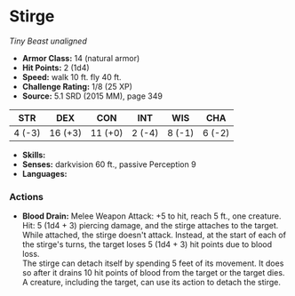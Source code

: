 # Stirge

*Tiny* *Beast* *unaligned*

- **Armor Class:** 14 (natural armor)
- **Hit Points:** 2 (1d4)
- **Speed:** walk 10 ft. fly 40 ft.
- **Challenge Rating:** 1/8 (25 XP)
- **Source:** 5.1 SRD (2015 MM), page 349

| STR | DEX | CON | INT | WIS | CHA |
| --- | --- | --- | --- | --- | --- |
| 4 (-3) | 16 (+3) | 11 (+0) | 2 (-4) | 8 (-1) | 6 (-2) |

- **Skills:** 
- **Senses:** darkvision 60 ft., passive Perception 9
- **Languages:** 

### Actions

- **Blood Drain:** Melee Weapon Attack: +5 to hit, reach 5 ft., one creature. Hit: 5 (1d4 + 3) piercing damage, and the stirge attaches to the target. While attached, the stirge doesn't attack. Instead, at the start of each of the stirge's turns, the target loses 5 (1d4 + 3) hit points due to blood loss.<br>The stirge can detach itself by spending 5 feet of its movement. It does so after it drains 10 hit points of blood from the target or the target dies. A creature, including the target, can use its action to detach the stirge.


